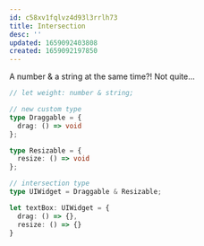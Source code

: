 ```yaml
---
id: c58xv1fqlvz4d93l3rrlh73
title: Intersection
desc: ''
updated: 1659092403808
created: 1659092197850
---
```



A number & a string at the same time?!
Not quite...

```ts
// let weight: number & string;

// new custom type
type Draggable = {
  drag: () => void
};

type Resizable = {
  resize: () => void
};

// intersection type
type UIWidget = Draggable & Resizable;

let textBox: UIWidget = {
  drag: () => {},
  resize: () => {}
}

```